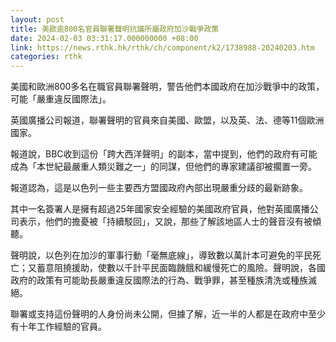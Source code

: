 ```yaml
---
layout: post
title: 美歐逾800名官員聯署聲明抗議所屬政府加沙戰爭政策
date: 2024-02-03 03:31:17.000000000 +08:00
link: https://news.rthk.hk/rthk/ch/component/k2/1738988-20240203.htm
categories: rthk
---
```


美國和歐洲800多名在職官員聯署聲明，警告他們本國政府在加沙戰爭中的政策，可能「嚴重違反國際法」。

英國廣播公司報道，聯署聲明的官員來自美國、歐盟，以及英、法、德等11個歐洲國家。

報道說，BBC收到這份「跨大西洋聲明」的副本，當中提到，他們的政府有可能成為「本世紀最嚴重人類災難之一」的同謀，但他們的專家建議卻被擱置一旁。

報道認為，這是以色列一些主要西方盟國政府內部出現嚴重分歧的最新跡象。

其中一名簽署人是擁有超過25年國家安全經驗的美國政府官員，他對英國廣播公司表示，他們的擔憂被「持續駁回」，又說，那些了解該地區人士的聲音沒有被傾聽。

聲明說，以色列在加沙的軍事行動「毫無底線」，導致數以萬計本可避免的平民死亡；又蓄意阻撓援助，使數以千計平民面臨饑餓和緩慢死亡的風險。聲明說，各國政府的政策有可能助長嚴重違反國際法的行為、戰爭罪，甚至種族清洗或種族滅絕。

聯署或支持這份聲明的人身份尚未公開，但據了解，近一半的人都是在政府中至少有十年工作經驗的官員。
